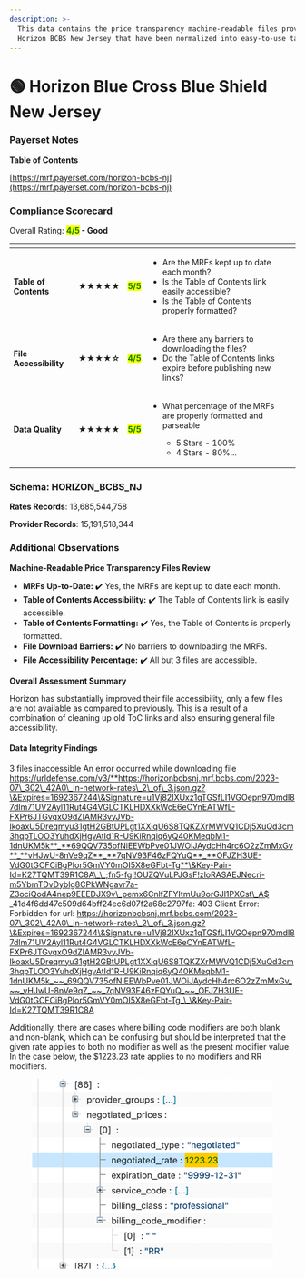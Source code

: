 ```yaml
---
description: >-
  This data contains the price transparency machine-readable files provided by
  Horizon BCBS New Jersey that have been normalized into easy-to-use tables.
---
```


# 🟢 Horizon Blue Cross Blue Shield New Jersey

### Payerset Notes

**Table of Contents**

[https://mrf.payerset.com/horizon-bcbs-nj](https://mrf.payerset.com/horizon-bcbs-nj)

### Compliance Scorecard

Overall Rating: <mark style="color:green;">**4/5**</mark>**&#x20;- Good**

<table data-view="cards"><thead><tr><th></th><th></th><th></th><th></th><th data-hidden data-card-cover data-type="files"></th></tr></thead><tbody><tr><td><strong>Table of Contents</strong></td><td><strong>★★★★★</strong></td><td><mark style="color:green;"><strong>5/5</strong></mark></td><td><ul><li>Are the MRFs kept up to date each month? </li><li>Is the Table of Contents link easily accessible?</li><li>Is the Table of Contents properly formatted?</li></ul></td><td></td></tr><tr><td><strong>File Accessibility</strong></td><td><strong>★★★★☆</strong></td><td><mark style="color:green;"><strong>4/5</strong></mark></td><td><ul><li>Are there any barriers to downloading the files?</li><li>Do the Table of Contents links expire before publishing new links?</li></ul></td><td></td></tr><tr><td><strong>Data Quality</strong></td><td><strong>★★★★★</strong></td><td><mark style="color:green;"><strong>5/5</strong></mark></td><td><ul><li><p>What percentage of the MRFs are properly formatted and parseable</p><ul><li>5 Stars - 100%</li><li>4 Stars - 80%...</li></ul></li></ul></td><td></td></tr></tbody></table>

### Schema: HORIZON\_BCBS\_NJ

**Rates Records**: 13,685,544,758

**Provider Records**: 15,191,518,344

### Additional Observations

**Machine-Readable Price Transparency Files Review**

* **MRFs Up-to-Date:** ✔️ Yes, the MRFs are kept up to date each month.
* **Table of Contents Accessibility:** ✔️ The Table of Contents link is easily accessible.
* **Table of Contents Formatting:** ✔️ Yes, the Table of Contents is properly formatted.
* **File Download Barriers:** ✔️ No barriers to downloading the MRFs.
* **File Accessibility Percentage:** ✔️ All but 3 files are accessible.

**Overall Assessment Summary**

Horizon has substantially improved their file accessibility, only a few files are not available as compared to previously. This is a result of a combination of cleaning up old ToC links and also ensuring general file accessibility.

#### Data Integrity Findings

3 files inaccessible An error occurred while downloading file https://urldefense.com/v3/**https://horizonbcbsnj.mrf.bcbs.com/2023-07\_302\_42A0\_in-network-rates\_2\_of\_3.json.gz?\&Expires=1692367244\&Signature=u1Vj82IXUxz1qTGSfLI1VGOepn970mdI87dlm71UV2Ayl11Rut4G4VGLCTKLHDXXkWcE6eCYnEATWfL-FXPr6JTGvqxO9dZIAMR3vyJVb-lkoaxU5Dreqmyu31gtH2GBtUPLgt1XXiqU6S8TQKZXrMWVQ1CDj5XuQd3cm3hqpTLOO3YuhdXjHgvAtId1R-U9KiRnqiq6yQ40KMeqbM1-1dnUKM5k**_**69QQV735ofNiEEWbPve01JWOiJAydcHh4rc6O2zZmMxGv**_**vHJwU-8nVe9qZ**_**7qNV93F46zFQYuQ**_**OFJZH3UE-VdG0tGCFCiBgPIor5GmVY0mOI5X8eGFbt-Tg**\&Key-Pair-Id=K27TQMT39R1C8A\_\_;fn5-fg!!OUZQVuLPJGsF!zloRASAEJNecri-m5YbmTDvDyblg8CPkWNgavr7a-Z3ociQodA4nep9EEEDJX9v\_pemx6CnlfZFYItmUu9orGJl1PXCst\_A$ _41d4f6dd47c509d64bff24ec6d07f2a68c2797fa: 403 Client Error: Forbidden for url: https://horizonbcbsnj.mrf.bcbs.com/2023-07\_302\_42A0\_in-network-rates\_2\_of\_3.json.gz?\&Expires=1692367244\&Signature=u1Vj82IXUxz1qTGSfLI1VGOepn970mdI87dlm71UV2Ayl11Rut4G4VGLCTKLHDXXkWcE6eCYnEATWfL-FXPr6JTGvqxO9dZIAMR3vyJVb-lkoaxU5Dreqmyu31gtH2GBtUPLgt1XXiqU6S8TQKZXrMWVQ1CDj5XuQd3cm3hqpTLOO3YuhdXjHgvAtId1R-U9KiRnqiq6yQ40KMeqbM1-1dnUKM5k_~~_69QQV735ofNiEEWbPve01JWOiJAydcHh4rc6O2zZmMxGv_~~_vHJwU-8nVe9qZ_~~_7qNV93F46zFQYuQ_~~_OFJZH3UE-VdG0tGCFCiBgPIor5GmVY0mOI5X8eGFbt-Tg_\_\&Key-Pair-Id=K27TQMT39R1C8A

Additionally, there are cases where billing code modifiers are both blank and non-blank, which can be confusing but should be interpreted that the given rate applies to both no modifier as well as the present modifier value. In the case below, the $1223.23 rate applies to no modifiers and RR modifiers.

&#x20;

<figure><img src="../.gitbook/assets/CleanShot 2024-06-03 at 10.32.25@2x.png" alt=""><figcaption></figcaption></figure>
